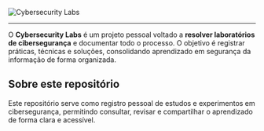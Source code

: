 ![Cybersecurity Labs](cybersecurity-labs.png)

<hr>

<p>O <strong>Cybersecurity Labs</strong> é um projeto pessoal voltado a <strong>resolver laboratórios de cibersegurança</strong> e documentar todo o processo. 
O objetivo é registrar práticas, técnicas e soluções, consolidando aprendizado em segurança da informação de forma organizada.</p>

<h2>Sobre este repositório</h2>
<p>Este repositório serve como registro pessoal de estudos e experimentos em cibersegurança, permitindo consultar, revisar e compartilhar o aprendizado de forma clara e acessível.</p>
